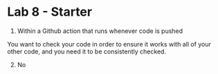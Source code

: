 # Lab 8 - Starter

1. Within a Github action that runs whenever code is pushed 

You want to check your code in order to ensure it works with all of your other code, and you need it to be consistently checked.

2. No

